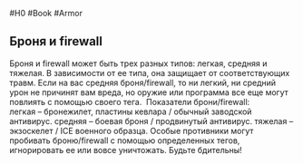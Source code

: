 #H0 #Book #Armor 
## Броня и firewall
Броня и firewall может быть трех разных типов: легкая, средняя и тяжелая. В зависимости от ее типа, она защищает от соответствующих травм. Если на вас средняя броня/firewall, то ни легкий, ни средний урон не причинят вам вреда, но оружие или программа все еще могут повлиять с помощью своего тега. 
Показатели брони/firewall:  
легкая – бронежилет, пластины кевлара / обычный заводской антивирус.
средняя – боевая броня / продвинутый антивирус.
тяжелая – экзоскелет / ICE военного образца.
Особые противники могут пробивать броню/firewall с помощью определенных тегов, игнорировать ее или вовсе уничтожать. Будьте бдительны!